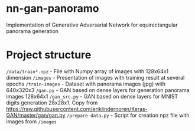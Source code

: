 # nn-gan-panoramo
Implementation of Generative Adversarial Network for equirectangular panorama generation


# Project structure

`/data/train*.npz` - File with Numpy array of images with 128x64x1 dimension
`/images` - Presentation of images with training result at several epochs
`/train-images` - Dataset with panorama images (jpg) with 640x320x3
`/gan.py` - GAN based on dense layers for generation panorama images 128x64x1
`/gan_src.py` - GAN based on dense layers for MNIST digits generation 28x28x1. Copy from https://raw.githubusercontent.com/eriklindernoren/Keras-GAN/master/gan/gan.py
`/prepare-data.py` - Script for creation npz file with images from `/images`
